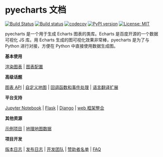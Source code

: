 # pyecharts 文档

[![Build Status](https://travis-ci.org/pyecharts/pyecharts.svg?branch=master)](https://travis-ci.org/pyecharts/pyecharts) [![Build status](https://ci.appveyor.com/api/projects/status/81cbsfjpfryv1cl8?svg=true)](https://ci.appveyor.com/project/chenjiandongx/pyecharts) [![codecov](https://codecov.io/gh/pyecharts/pyecharts/branch/master/graph/badge.svg)](https://codecov.io/gh/pyecharts/pyecharts) [![PyPI version](https://badge.fury.io/py/pyecharts.svg)](https://badge.fury.io/py/pyecharts) [![License: MIT](https://img.shields.io/badge/License-MIT-green.svg)](https://opensource.org/licenses/MIT)


pyecharts 是一个用于生成 Echarts 图表的类库。Echarts 是百度开源的一个数据可视化 JS 库。用 Echarts 生成的图可视化效果非常棒，pyecharts 是为了与 Python 进行对接，方便在 Python 中直接使用数据生成图。

**基本使用**

[渲染图表](zh-cn/prepare) | [图表配置](zh-cn/charts)

**高级话题**

[图表 API](zh-cn/api) | [自定义地图](zh-cn/customize_map) | [回调函数和事件处理](zh-cn/advanced) | [语言翻译扩展](zh-cn/translator)

**平台支持**

[Jupyter Notebook](zh-cn/jupyter_notebook) | [Flask](zh-cn/flask) | [Django](zh-cn/django) | [web 框架整合](zh-cn/web_integration)

**其他资源**

[示例项目](https://github.com/pyecharts/pyecharts-users-cases) | [地理地图数据](zh-cn/datasets)

**项目开发**

[版本日志](zh-cn/changelog) | [发布日志](zh-cn/release-note/) | [开发团队](zh-cn/team) | [赞助者名单](zh-cn/donors)  | [FAQ](zh-cn/faq)
